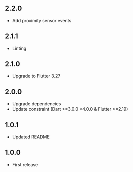 ## 2.2.0

* Add proximity sensor events

## 2.1.1

* Linting

## 2.1.0

* Upgrade to Flutter 3.27

## 2.0.0

* Upgrade dependencies
* Update constraint (Dart >=3.0.0 <4.0.0 & Flutter >=2.19) 

## 1.0.1

* Updated README

## 1.0.0

* First release
